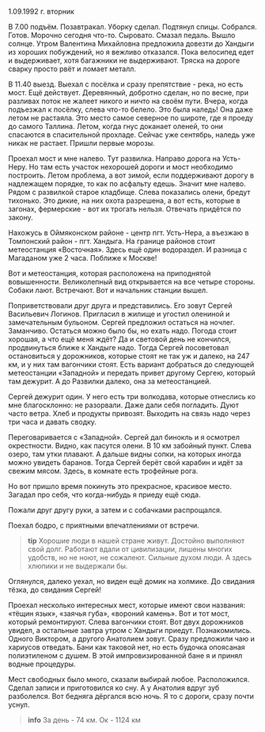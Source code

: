 1.09.1992 г. вторник

В 7.00 подъём. 
Позавтракал. 
Уборку сделал. Подтянул спицы. Собрался. Готов. 
Морочно сегодня что-то. Сыровато. 
Смазал педаль. 
Вышло солнце. 
Утром Валентина  Михайловна предложила довезти до Хандыги из хороших побуждений, но я вежливо отказался. 
Пока велосипед едет и выдерживает, хотя багажники не выдерживают. Тряска на дороге сварку просто рвёт и ломает металл.

В 11.40 выезд. 
Выехал с посёлка и сразу препятствие - река, но есть мост. Ещё действует. Деревянный, добротно сделан, но по весне, при разливах поток не жалеет никого и ничто на своём пути. 
Вчера, когда подъезжал к посёлку, слева что-то белело. 
Это была наледь! Она даже летом не растаяла. Это место самое северное по широте, где я проеду до самого Таллина. 
Летом, когда гнус доканает оленей, то они спасаются в спасительной прохладе. 
Сейчас уже сентябрь, наледь уже никак не растает. Пришли первые морозы.

Проехал мост и мне налево. 
Тут развилка. 
Направо дорога на Усть-Неру. Но там есть участок нехорошей дороги и мост необходимо построить. Летом проблема, а вот зимой, если поддерживают дорогу в надлежащем порядке, то как по асфальту едешь. 
Значит мне налево. 
Рядом с развилкой старое кладбище. 
Слева показались олени, бредут тихонько. Это дикие, на них охота разрешена, а вот есть, которые в загонах, фермерские - вот их трогать нельзя. Отвечать придётся по закону. 

Нахожусь в Оймяконском районе - центр пгт. Усть-Нера, а въезжаю в Томпонский район - пгт. Хандыга. 
На границе районов стоит метеостанция «Восточная». 
Здесь ещё один водораздел. 
И разница с Магаданом уже 2 часа. Поближе к Москве! 

Вот и метеостанция, которая расположена на приподнятой вовышенности.
Великолепный вид открывается на все четыре стороны. 
Собаки лают. Встречают. 
Вот и начальник станции вышел. 

Поприветствовали друг друга и представились. 
Его зовут Сергей Васильевич Логинов. 
Пригласил в жилище и угостил олениной и замечательным бульоном. 
Сергей предложил остаться на ночлег. 
Заманчиво. Остаться можно было бы, но ехать надо. Погода стоит хорошая, а что ещё меня ждёт? Да и световой день не кончился, продвинуться ближе к Хандыге надо. 
Тогда Сергей посоветовал остановиться у дорожников, которые стоят не так уж и далеко, на 247 км, и у них там вагончики стоят. 
Есть вариант добраться до следующей метеостанции «Западной» и передать привет другому Сергею, который там дежурит. 
А до Развилки далеко, она за метеостанцией.

Сергей дежурит один. 
У него есть три волкодава, которые отнеслись ко мне благосклонно: не разорвали. Даже дали себя погладить. 
Дуют часто ветра. 
Хлеб и продукты привозят. 
Выходить на связь надо через три часа и давать сводку. 

Переговаривается с «Западной». 
Сергей дал бинокль и я осмотрел окрестности. 
Видно, как пасутся олени. 
В 10 км забойный пункт. 
Слева озеро, там утки плавают. А дальше видны сопки, на которых иногда можно увидеть баранов. 
Тогда Сергей берёт свой карабин и идёт за свежим мясом. Здесь, в комнате есть трофейные рога. 

Но вот пришло время покинуть это прекрасное, красивое место. 
Загадал про себя, что когда-нибудь я приеду ещё сюда.

Пожали друг другу руки, а затем и с собачками распрощался. 

Поехал бодро, с приятными впечатлениями от встречи. 
>**tip**
Хорошие люди в нашей стране живут. Достойно выполняют свой долг. Работают вдали от цивилизации, лишены многих удобств, но не ноют, не сожалеют. Сильные духом люди. А здесь хлюпики и не выдержали бы. 

Оглянулся, далеко уехал, но виден ещё домик на холмике. 
До свидания тёзка, до свидания Сергей!

Проехал несколько интересных мест, которые имеют свои названия: «тёщин язык», «заячья губа», «вороний камень».
Вот и тот мост, который ремонтируют. 
Слева вагончики стоят. 
Вот двух дорожников увидел, а остальные завтра утром с Хандыги приедут. 
Познакомились. 
Одного Виктором, а другого Анатолием зовут. 
Сразу предложили чаю и хариусов отведать. 
Бани как таковой нет, но есть будочка опоясаная полиэтиленом с душем. 
В этой импровизированной бане я и принял водные процедуры. 

Мест свободных было много, сказали выбирай любое. 
Расположился. 
Сделал записи и приготовился ко сну. 
А у Анатолия вдруг зуб разболелся. 
Вот бедняга дёргался всю ночь. 
Я то с дороги, сразу почти уснул.
> **info**
> За день - 74 км. Ок - 1124 км